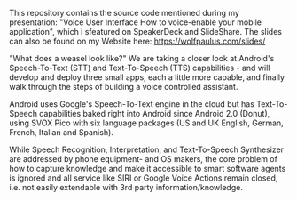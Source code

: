 This repository contains the source code mentioned during my presentation: "Voice User Interface
How to voice-enable your mobile application", which i sfeatured on SpeakerDeck and SlideShare. The slides can also be found on my Website here: https://wolfpaulus.com/slides/

"What does a weasel look like?" 
We are taking a closer look at Android's Speech-To-Text (STT) and 
Text-To-Speech (TTS) capabilities - and will develop and deploy three small apps, 
each a little more capable, and finally walk through the steps of building a voice controlled assistant.

Android uses Google's Speech-To-Text engine in the cloud but has Text-To-Speech capabilities baked right 
into Android since Android 2.0 (Donut), using SVOX Pico with six language packages 
(US and UK English, German, French, Italian and Spanish).

While Speech Recognition, Interpretation, and Text-To-Speech Synthesizer are addressed by phone equipment- 
and OS makers, the core problem of how to capture knowledge and make it accessible to smart software agents 
is ignored and all service like SIRI or Google Voice Actions remain closed, i.e. not easily extendable with 
3rd party information/knowledge.
